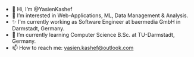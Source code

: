 - 👋 Hi, I’m @YasienKashef
- 👀 I’m interested in Web-Applications, ML, Data Management & Analysis.
- ✨ I'm currently working as Software Engineer at baermedia GmbH in Darmstadt, Germany.
- 🌱 I’m currently learning Computer Science B.Sc. at TU-Darmstadt, Germany.
- 📫 How to reach me: yasien.kashef@outlook.com

<!---
YasienKashef/YasienKashef is a ✨ special ✨ repository because its `README.md` (this file) appears on your GitHub profile.
You can click the Preview link to take a look at your changes.
--->
